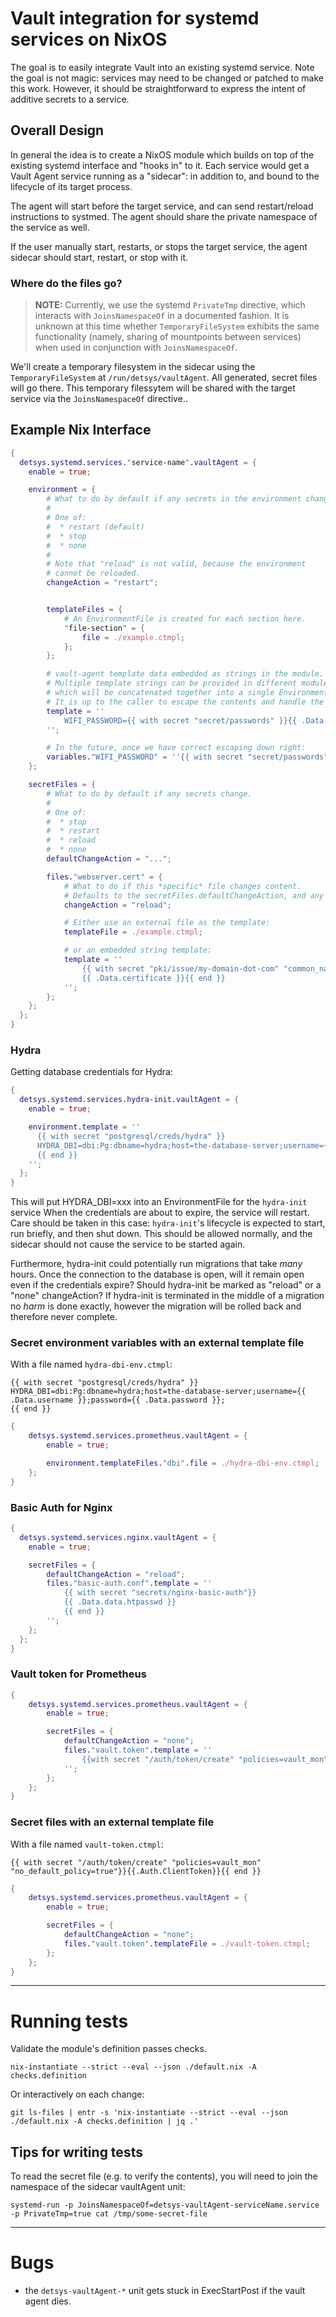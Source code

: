 # Vault integration for systemd services on NixOS

The goal is to easily integrate Vault into an existing systemd service.
Note the goal is not magic: services may need to be changed or patched to make this work.
However, it should be straightforward to express the intent of additive secrets to a service.

## Overall Design

In general the idea is to create a NixOS module which builds on top of the existing systemd interface and "hooks in" to it.
Each service would get a Vault Agent service running as a "sidecar": in addition to, and bound to the lifecycle of its target process.

The agent will start before the target service, and can send restart/reload instructions to systmed. The agent should share the private namespace of the service as well.

If the user manually start, restarts, or stops the target service, the agent sidecar should start, restart, or stop with it.

### Where do the files go?

> **NOTE:** Currently, we use the systemd `PrivateTmp` directive, which interacts with `JoinsNamespaceOf` in a documented fashion.
> It is unknown at this time whether `TemporaryFileSystem` exhibits the same functionality (namely, sharing of mountpoints between services) when used in conjunction with `JoinsNamespaceOf`. 

We'll create a temporary filesystem in the sidecar using the `TemporaryFileSystem` at `/run/detsys/vaultAgent`.
All generated, secret files will go there.
This temporary filessytem will be shared with the target service via the `JoinsNamespaceOf` directive..

## Example Nix Interface

```nix
{
  detsys.systemd.services."service-name".vaultAgent = {
    enable = true;

    environment = {
        # What to do by default if any secrets in the environment change.
        #
        # One of:
        #  * restart (default)
        #  * stop
        #  * none
        #
        # Note that "reload" is not valid, because the environment
        # cannot be reloaded.
        changeAction = "restart";


        templateFiles = {
            # An EnvironmentFile is created for each section here.
            "file-section" = {
                file = ./example.ctmpl;
            };
        };

        # vault-agent template data embedded as strings in the module.
        # Multiple template strings can be provided in different modules,
        # which will be concatenated together into a single EnvironmentFile.
        # It is up to the caller to escape the contents and handle the input properly.
        template = ''
            WIFI_PASSWORD={{ with secret "secret/passwords" }}{{ .Data.wifi }}{{ end }}
        '';

        # In the future, once we have correct escaping down right:
        variables."WIFI_PASSWORD" = ''{{ with secret "secret/passwords" }}{{ .Data.wifi }}{{ end }}'';
    };

    secretFiles = {
        # What to do by default if any secrets change.
        #
        # One of:
        #  * stop
        #  * restart
        #  * reload
        #  * none
        defaultChangeAction = "...";

        files."webserver.cert" = {
            # What to do if this *specific* file changes content.
            # Defaults to the secretFiles.defaultChangeAction, and any of those values are valid here too.
            changeAction = "reload";

            # Either use an external file as the template:
            templateFile = ./example.ctmpl;

            # or an embedded string template:
            template = ''
                {{ with secret "pki/issue/my-domain-dot-com" "common_name=foo.example.com" }}
                {{ .Data.certificate }}{{ end }}
            '';
        };
    };
  };
}
```

### Hydra

Getting database credentials for Hydra:

```nix
{
  detsys.systemd.services.hydra-init.vaultAgent = {
    enable = true;

    environment.template = ''
      {{ with secret "postgresql/creds/hydra" }}
      HYDRA_DBI=dbi:Pg:dbname=hydra;host=the-database-server;username={{ .Data.username }};password={{ .Data.password }};
      {{ end }}
    '';
  };
}
```

This will put HYDRA_DBI=xxx into an EnvironmentFile for the `hydra-init` service
When the credentials are about to expire, the service will restart.
Care should be taken in this case: `hydra-init`'s lifecycle is expected to start, run briefly, and then shut down.
This should be allowed normally, and the sidecar should not cause the service to be started again.

Furthermore, hydra-init could potentially run migrations that take _many_ hours.
Once the connection to the database is open, will it remain open even if the credentials expire?
Should hydra-init be marked as "reload" or a "none" changeAction?
If hydra-init is terminated in the middle of a migration no _harm_ is done exactly, however the migration will be rolled back and therefore never complete.


### Secret environment variables with an external template file

With a file named `hydra-dbi-env.ctmpl`:

```golang
{{ with secret "postgresql/creds/hydra" }}
HYDRA_DBI=dbi:Pg:dbname=hydra;host=the-database-server;username={{ .Data.username }};password={{ .Data.password }};
{{ end }}
```

```nix
{
    detsys.systemd.services.prometheus.vaultAgent = {
        enable = true;

        environment.templateFiles."dbi".file = ./hydra-dbi-env.ctmpl;
    };
}
```


### Basic Auth for Nginx

```nix
{
  detsys.systemd.services.nginx.vaultAgent = {
    enable = true;

    secretFiles = {
        defaultChangeAction = "reload";
        files."basic-auth.conf".template = ''
            {{ with secret "secrets/nginx-basic-auth"}}
            {{ .Data.data.htpasswd }}
            {{ end }}
        '';
    };
  };
}
```

### Vault token for Prometheus

```nix
{
    detsys.systemd.services.prometheus.vaultAgent = {
        enable = true;

        secretFiles = {
            defaultChangeAction = "none";
            files."vault.token".template = ''
                {{with secret "/auth/token/create" "policies=vault_mon" "no_default_policy=true"}}{{.Auth.ClientToken}}{{ end }}
            '';
        };
    };
}
```

### Secret files with an external template file

With a file named `vault-token.ctmpl`:

```golang
{{ with secret "/auth/token/create" "policies=vault_mon" "no_default_policy=true"}}{{.Auth.ClientToken}}{{ end }}
```

```nix
{
    detsys.systemd.services.prometheus.vaultAgent = {
        enable = true;

        secretFiles = {
            defaultChangeAction = "none";
            files."vault.token".templateFile = ./vault-token.ctmpl;
        };
    };
}
```

---

# Running tests

Validate the module's definition passes checks.

```
nix-instantiate --strict --eval --json ./default.nix -A checks.definition
```

Or interactively on each change:

```
git ls-files | entr -s 'nix-instantiate --strict --eval --json ./default.nix -A checks.definition | jq .'
```

## Tips for writing tests

To read the secret file (e.g. to verify the contents), you will need to join the namespace of the sidecar vaultAgent unit:

```
systemd-run -p JoinsNamespaceOf=detsys-vaultAgent-serviceName.service -p PrivateTmp=true cat /tmp/some-secret-file
```

----

# Bugs

* the `detsys-vaultAgent-*` unit gets stuck in ExecStartPost if the vault agent dies.
